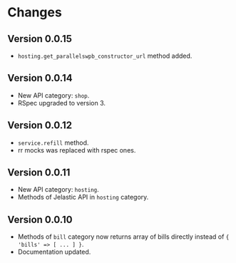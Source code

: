 # Changes

## Version 0.0.15

* `hosting.get_parallelswpb_constructor_url` method added.

## Version 0.0.14

* New API category: `shop`.
* RSpec upgraded to version 3.

## Version 0.0.12

* `service.refill` method.
* rr mocks was replaced with rspec ones.

## Version 0.0.11

* New API category: `hosting`.
* Methods of Jelastic API in `hosting` category.

## Version 0.0.10

* Methods of `bill` category now returns array of bills directly instead of `{ 'bills' => [ ... ] }`.
* Documentation updated.
